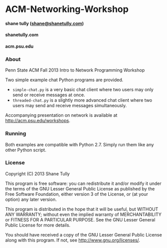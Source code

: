 ACM-Networking-Workshop
=======================

#### shane tully (shane@shanetully.com)
#### shanetully.com
#### acm.psu.edu

### About

Penn State ACM Fall 2013 Intro to Network Programming Workshop

Two simple example chat Python programs are provided.

* `simple-chat.py` is a very basic chat client where two users may only send or receive messages at once.
* `threaded-chat.py` is a slightly more advanced chat client where two users may send and receive messages simultaneously.

Accompanying presentation on network is available at http://acm.psu.edu/workshops.

### Running

Both examples are compatible with Python 2.7. Simply run them like any other Python script.

### License

Copyright (C) 2013 Shane Tully

This program is free software: you can redistribute it and/or modify
it under the terms of the GNU Lesser General Public License as published by
the Free Software Foundation, either version 3 of the License, or
(at your option) any later version.

This program is distributed in the hope that it will be useful,
but WITHOUT ANY WARRANTY; without even the implied warranty of
MERCHANTABILITY or FITNESS FOR A PARTICULAR PURPOSE.  See the
GNU Lesser General Public License for more details.

You should have received a copy of the GNU Lesser General Public License
along with this program.  If not, see <http://www.gnu.org/licenses/>.
